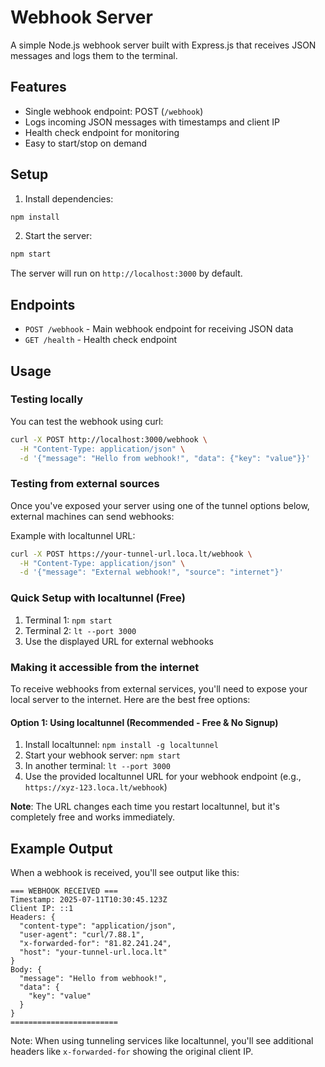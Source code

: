 # Webhook Server

A simple Node.js webhook server built with Express.js that receives JSON messages and logs them to the terminal.

## Features

- Single webhook endpoint: POST (`/webhook`)
- Logs incoming JSON messages with timestamps and client IP
- Health check endpoint for monitoring
- Easy to start/stop on demand

## Setup

1. Install dependencies:
```bash
npm install
```

2. Start the server:
```bash
npm start
```

The server will run on `http://localhost:3000` by default.

## Endpoints

- `POST /webhook` - Main webhook endpoint for receiving JSON data
- `GET /health` - Health check endpoint

## Usage

### Testing locally
You can test the webhook using curl:

```bash
curl -X POST http://localhost:3000/webhook \
  -H "Content-Type: application/json" \
  -d '{"message": "Hello from webhook!", "data": {"key": "value"}}'
```

### Testing from external sources
Once you've exposed your server using one of the tunnel options below, external machines can send webhooks:

Example with localtunnel URL:
```bash
curl -X POST https://your-tunnel-url.loca.lt/webhook \
  -H "Content-Type: application/json" \
  -d '{"message": "External webhook!", "source": "internet"}'
```

### Quick Setup with localtunnel (Free)
1. Terminal 1: `npm start`
2. Terminal 2: `lt --port 3000`
3. Use the displayed URL for external webhooks

### Making it accessible from the internet

To receive webhooks from external services, you'll need to expose your local server to the internet. Here are the best free options:

#### Option 1: Using localtunnel (Recommended - Free & No Signup)
1. Install localtunnel: `npm install -g localtunnel`
2. Start your webhook server: `npm start`
3. In another terminal: `lt --port 3000`
4. Use the provided localtunnel URL for your webhook endpoint (e.g., `https://xyz-123.loca.lt/webhook`)

**Note**: The URL changes each time you restart localtunnel, but it's completely free and works immediately.


## Example Output

When a webhook is received, you'll see output like this:

```
=== WEBHOOK RECEIVED ===
Timestamp: 2025-07-11T10:30:45.123Z
Client IP: ::1
Headers: {
  "content-type": "application/json",
  "user-agent": "curl/7.88.1",
  "x-forwarded-for": "81.82.241.24",
  "host": "your-tunnel-url.loca.lt"
}
Body: {
  "message": "Hello from webhook!",
  "data": {
    "key": "value"
  }
}
========================
```

Note: When using tunneling services like localtunnel, you'll see additional headers like `x-forwarded-for` showing the original client IP.
